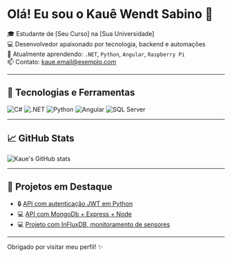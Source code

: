 # Olá! Eu sou o Kauê Wendt Sabino 👋

🎓 Estudante de [Seu Curso] na [Sua Universidade]  
💻 Desenvolvedor apaixonado por tecnologia, backend e automações  
🌱 Atualmente aprendendo: `.NET`, `Python`, `Angular`, `Raspberry Pi`  
📫 Contato: kaue.email@exemplo.com  

---

## 🚀 Tecnologias e Ferramentas

![C#](https://img.shields.io/badge/-C%23-239120?style=flat-square&logo=c-sharp&logoColor=white)
![.NET](https://img.shields.io/badge/-.NET-512BD4?style=flat-square&logo=dotnet&logoColor=white)
![Python](https://img.shields.io/badge/-Python-3776AB?style=flat-square&logo=python&logoColor=white)
![Angular](https://img.shields.io/badge/-Angular-DD0031?style=flat-square&logo=angular&logoColor=white)
![SQL Server](https://img.shields.io/badge/-SQL_Server-CC2927?style=flat-square&logo=microsoft-sql-server&logoColor=white)

---

## 📈 GitHub Stats

![Kaue's GitHub stats](https://github-readme-stats.vercel.app/api?username=kauewendt&show_icons=true&theme=dracula)

---

## 📝 Projetos em Destaque

- 🔒 [API com autenticação JWT em Python](https://github.com/DevKaue/API_Login_Python)  
- 💻 [API com MongoDb + Express + Node](https://github.com/DevKaue/Curso_Udemy_Node)  
- 💻 [Projeto com InFluxDB, monitoramento de sensores](https://github.com/DevKaue/APIMVC-INFLUXDB) 
---

Obrigado por visitar meu perfil! ✨  
